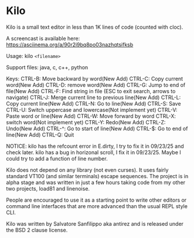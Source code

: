 Kilo
===

Kilo is a small text editor in less than 1K lines of code (counted with cloc).

A screencast is available here: https://asciinema.org/a/90r2i9bq8po03nazhqtsifksb

Usage: kilo `<filename>`

Support files: java, c, c++, python

Keys:
    CTRL-B: Move backward by word(New Add)
    CTRL-C: Copy current word(New Add)
    CTRL-D: remove word(New Add)
    CTRL-G: Jump to end of file(New Add)
    CTRL-F: Find string in file (ESC to exit search, arrows to navigate)
    CTRL-J: Merge current line to previous line(New Add)
    CTRL-L: Copy current line(New Add)
    CTRL-N: Go to line(New Add)
    CTRL-S: Save
    CTRL-U: Switch uppercase and lowercase(Not implement yet)
    CTRL-V: Paste word or line(New Add)
    CTRL-W: Move forward by word
    CTRL-X: switch word(Not implement yet)
    CTRL-Y: Redo(New Add)
    CTRL-Z: Undo(New Add)
    CTRL-^: Go to start of line(New Add)
    CTRL-$: Go to end of line(New Add)
    CTRL-Q: Quit

NOTICE: kilo has the refcount error in E.dirty, I try to fix it in 09/23/25 and check later.
        kilo has a bug in horizonal scroll, I fix it in 09/23/25.
        Maybe I could try to add a function of line number.

Kilo does not depend on any library (not even curses). It uses fairly standard
VT100 (and similar terminals) escape sequences. The project is in alpha
stage and was written in just a few hours taking code from my other two
projects, load81 and linenoise.

People are encouraged to use it as a starting point to write other editors
or command line interfaces that are more advanced than the usual REPL
style CLI.

Kilo was written by Salvatore Sanfilippo aka antirez and is released
under the BSD 2 clause license.

